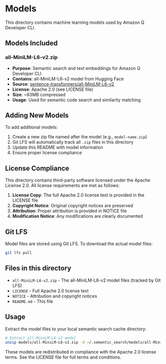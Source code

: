 # Models

This directory contains machine learning models used by Amazon Q Developer CLI.

## Models Included

### all-MiniLM-L6-v2.zip
- **Purpose**: Semantic search and text embeddings for Amazon Q Developer CLI
- **Contains**: all-MiniLM-L6-v2 model from Hugging Face
- **Source**: [sentence-transformers/all-MiniLM-L6-v2](https://huggingface.co/sentence-transformers/all-MiniLM-L6-v2)
- **License**: Apache 2.0 (see LICENSE file)
- **Size**: ~83MB compressed
- **Usage**: Used for semantic code search and similarity matching

## Adding New Models

To add additional models:

1. Create a new zip file named after the model (e.g., `model-name.zip`)
2. Git LFS will automatically track all `.zip` files in this directory
3. Update this README with model information
4. Ensure proper license compliance

## License Compliance

This directory contains third-party software licensed under the Apache License 2.0.
All license requirements are met as follows:

1. **License Copy**: The full Apache 2.0 license text is provided in the LICENSE file
2. **Copyright Notice**: Original copyright notices are preserved
3. **Attribution**: Proper attribution is provided in NOTICE file
4. **Modification Notice**: Any modifications are clearly documented

## Git LFS

Model files are stored using Git LFS. To download the actual model files:

```bash
git lfs pull
```

## Files in this directory

- `all-MiniLM-L6-v2.zip` - The all-MiniLM-L6-v2 model files (tracked by Git LFS)
- `LICENSE` - Full Apache 2.0 license text
- `NOTICE` - Attribution and copyright notices
- `README.md` - This file

## Usage

Extract the model files to your local semantic search cache directory:

```bash
# Extract all-MiniLM-L6-v2 model
unzip models/all-MiniLM-L6-v2.zip -d ~/.semantic_search/models/all-MiniLM-L6-v2/
```

These models are redistributed in compliance with the Apache 2.0 license terms.
See the LICENSE file for full terms and conditions.
